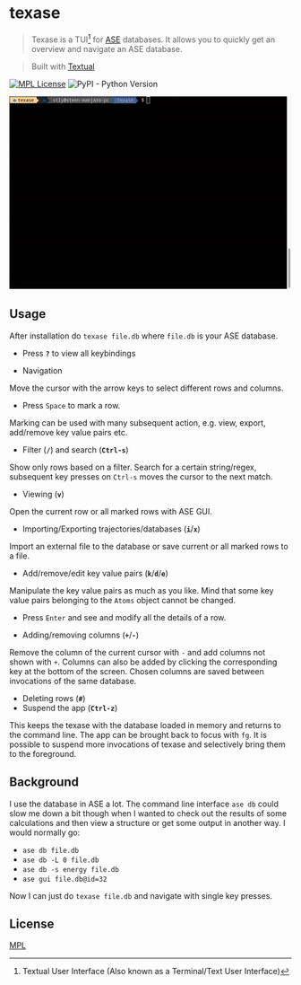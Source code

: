 
# texase

> Texase is a TUI[^1] for [ASE](https://wiki.fysik.dtu.dk/ase/) databases. It allows you to quickly get an overview and navigate an ASE database.

[^1]: Textual User Interface (Also known as a Terminal/Text User Interface)

> Built with [Textual](https://textual.textualize.io/)

[![MPL License](https://img.shields.io/badge/License-MPL-green.svg)](https://github.com/steenlysgaard/texase/blob/main/LICENSE)
![PyPI - Python Version](https://img.shields.io/pypi/pyversions/texase)

<!-- [![][versions-image]][versions-url] -->


![Demo](demo.gif)

<!-- ## Screenshots -->

<!-- ![App Screenshot](https://via.placeholder.com/468x300?text=App+Screenshot+Here) -->


<!-- ## Installation -->

<!-- Install texase with pip -->

<!-- ```bash -->
<!--   pip install texase -->
<!-- ``` -->

## Usage

After installation do `texase file.db` where `file.db` is your ASE database.

- Press __`?`__ to view all keybindings

- Navigation

Move the cursor with the arrow keys to select different rows and columns.

- Press `Space` to mark a row.

Marking can be used with many subsequent action, e.g. view, export, add/remove key value pairs etc.

- Filter (__`/`__) and search (__`Ctrl-s`__)

Show only rows based on a filter. Search for a certain string/regex, subsequent key presses on `Ctrl-s` moves the cursor to the next match.

- Viewing (__`v`__)

Open the current row or all marked rows with ASE GUI.

- Importing/Exporting trajectories/databases (__`i`__/__`x`__)

Import an external file to the database or save current or all marked rows to a file.

- Add/remove/edit key value pairs (__`k`__/__`d`__/__`e`__)

Manipulate the key value pairs as much as you like. Mind that some key value pairs belonging to the `Atoms` object cannot be changed.

- Press `Enter` and see and modify all the details of a row.

- Adding/removing columns (__`+`__/__`-`__)

Remove the column of the current cursor with `-` and add columns not shown with `+`. Columns can also be added by clicking the corresponding key at the bottom of the screen. Chosen columns are saved between invocations of the same database.

- Deleting rows (__`#`__)
- Suspend the app (__`Ctrl-z`__)

This keeps the texase with the database loaded in memory and returns to the command line. The app can be brought back to focus with `fg`. It is possible to suspend more invocations of texase and selectively bring them to the foreground.

## Background

I use the database in ASE a lot. The command line interface `ase db` could slow me down a bit though when I wanted to check out the results of some calculations and then view a structure or get some output in another way. I would normally go:
- `ase db file.db`
- `ase db -L 0 file.db`
- `ase db -s energy file.db`
- `ase gui file.db@id=32`

Now I can just do `texase file.db` and navigate with single key presses.



## License

[MPL](https://github.com/steenlysgaard/texase/blob/main/LICENSE)


<!-- ## Badges -->

<!-- Add badges from somewhere like: [shields.io](https://shields.io/) -->
